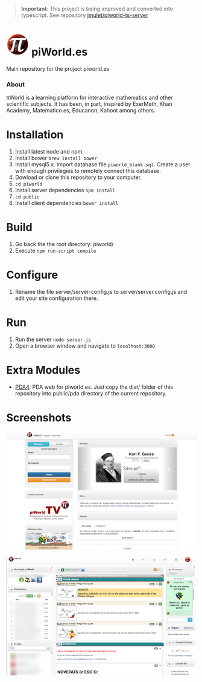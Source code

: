 > __Important__: This project is being improved and converted into typescript. See repository [jmulet/piworld-ts-server](https://github.com/jmulet/piworld-ts-server)

# ![logo](/screenshots/logo.png) piWorld.es 

Main repository for the project piworld.es

### About
πWorld is a learning platform for interactive mathematics and other scientific subjects. It has been, in part, inspired by ExerMath, Khan Academy, Matematico.es, Educanon, Kahoot among others.

# Installation
1. Install latest node and npm.
2. Install bower `brew install bower`
3. Install mysql5.x. Import database file `piworld_blank.sql`. Create a user with enough privilegies to remotely connect this database.
4. Dowload or clone this repository to your computer.
5. `cd piworld`
6. Install server dependencies `npm install`
7. `cd public`
8. Install client dependencies `bower install`

# Build
1. Go back the the root directory: piworld/
2. Execute `npm run-script compile`

# Configure
1. Rename the file server/server-config.js to server/server.config.js and edit your site configuration there.

# Run
1. Run the server `node server.js`
2. Open a browser window and navigate to `localhost:3000`

# Extra Modules
- [PDA4](https://github.com/jmulet/pda4): PDA web for piworld.es. Just copy the dist/ folder of this repository into public/pda directory of the current repository.

# Screenshots
![Login page](/screenshots/login.png)

![Teacher homepage](/screenshots/teacherhome.png)
